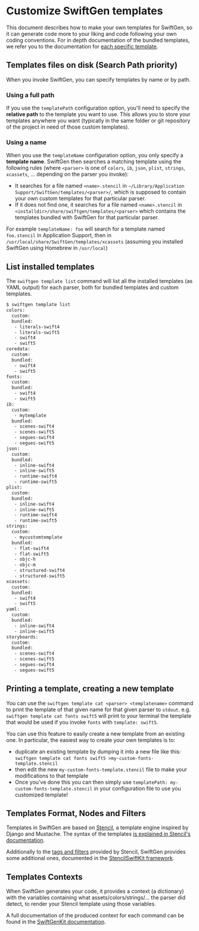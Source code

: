 # Customize SwiftGen templates

This document describes how to make your own templates for SwiftGen, so it can generate code more to your liking and code following your own coding conventions. For in depth documentation of the bundled templates, we refer you to the documentation for [each specific template](templates).

## Templates files on disk (Search Path priority)

When you invoke SwiftGen, you can specify templates by name or by path.

### Using a full path

If you use the `templatePath` configuration option, you'll need to specify the **relative path** to the template you want to use. This allows you to store your templates anywhere you want (typically in the same folder or git repository of the project in need of those custom templates).

### Using a name

When you use the `templateName` configuration option, you only specify a **template name**. SwiftGen then searches a matching template using the following rules (where `<parser>` is one of `colors`, `ib`, `json`, `plist`, `strings`, `xcassets`, … depending on the parser you invoke):

* It searches for a file named `<name>.stencil` in `~/Library/Application Support/SwiftGen/templates/<parser>/`, which is supposed to contain your own custom templates for that particular parser.
* If it does not find one, it searches for a file named `<name>.stencil` in `<installdir>/share/swiftgen/templates/<parser>` which contains the templates bundled with SwiftGen for that particular parser.

For example `templateName: foo` will search for a template named `foo.stencil` in Application Support, then in `/usr/local/share/SwiftGen/templates/xcassets` (assuming you installed SwiftGen using Homebrew in `/usr/local`)

## List installed templates

The `swiftgen template list` command will list all the installed templates (as YAML output) for each parser, both for bundled templates and custom templates.

```bash
$ swiftgen template list
colors:
  custom:
  bundled:
   - literals-swift4
   - literals-swift5
   - swift4
   - swift5
coredata:
  custom:
  bundled:
   - swift4
   - swift5
fonts:
  custom:
  bundled:
   - swift4
   - swift5
ib:
  custom:
   - mytemplate
  bundled:
   - scenes-swift4
   - scenes-swift5
   - segues-swift4
   - segues-swift5
json:
  custom:
  bundled:
   - inline-swift4
   - inline-swift5
   - runtime-swift4
   - runtime-swift5
plist:
  custom:
  bundled:
   - inline-swift4
   - inline-swift5
   - runtime-swift4
   - runtime-swift5
strings:
  custom:
   - mycustomtemplate
  bundled:
   - flat-swift4
   - flat-swift5
   - objc-h
   - objc-m
   - structured-swift4
   - structured-swift5
xcassets:
  custom:
  bundled:
   - swift4
   - swift5
yaml:
  custom:
  bundled:
   - inline-swift4
   - inline-swift5
storyboards:
  custom:
  bundled:
   - scenes-swift4
   - scenes-swift5
   - segues-swift4
   - segues-swift5
```

## Printing a template, creating a new template

You can use the `swiftgen template cat <parser> <templatename>` command to print the template of that given name for that given parser to `stdout`. e.g. `swiftgen template cat fonts swift5` will print to your terminal the template that would be used if you invoke `fonts` with `template: swift5`.

You can use this feature to easily create a new template from an existing one.
In particular, the easiest way to create your own templates is to:

* duplicate an existing template by dumping it into a new file like this: `swiftgen template cat fonts swift5 >my-custom-fonts-template.stencil`
* then edit the new `my-custom-fonts-template.stencil` file to make your modifications to that template
* Once you've done this you can then simply use `templatePath: my-custom-fonts-template.stencil` in your configuration file to use you customized template!

## Templates Format, Nodes and Filters

Templates in SwiftGen are based on [Stencil](https://stencil.fuller.li/), a template engine inspired by Django and Mustache. The syntax of the templates [is explained in Stencil's documentation](https://stencil.fuller.li/en/latest/templates.html).

Additionally to the [tags and filters](https://stencil.fuller.li/en/latest/builtins.html) provided by Stencil, SwiftGen provides some additional ones, documented in the [StencilSwiftKit framework](https://github.com/SwiftGen/StencilSwiftKit).

## Templates Contexts

When SwiftGen generates your code, it provides a context (a dictionary) with the variables containing what assets/colors/strings/… the parser did detect, to render your Stencil template using those variables.

A full documentation of the produced context for each command can be found in the [SwiftGenKit documentation](SwiftGenKit%20Contexts).
